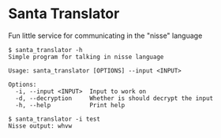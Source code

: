 # Santa Translator

Fun little service for communicating in the "nisse" language

```console
$ santa_translator -h
Simple program for talking in nisse language

Usage: santa_translator [OPTIONS] --input <INPUT>

Options:
  -i, --input <INPUT>  Input to work on
  -d, --decryption     Whether is should decrypt the input
  -h, --help           Print help

$ santa_translator -i test
Nisse output: whvw
```
